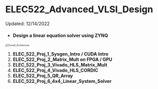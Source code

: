# ELEC522_Advanced_VLSI_Design

Updated: 12/14/2022

- #### Design a linear equation solver using ZYNQ

<img src="C:\onWorking\ELEC522_Advanced_VLSI_Design\Overall_Architecture.png" alt="Overall_Architecture" style="zoom:50%;" />

1. **ELEC_522_Proj_1_Sysgen_Intro / CUDA Intro** 
2. **ELEC_522_Proj_2_Matrix_Mult on FPGA / GPU**
3. **ELEC_522_Proj_3_Vivado_HLS_Matrix_Mult** 
4. **ELEC_522_Proj_4_Vivado_HLS_CORDIC** 
5. **ELEC_522_Proj_5_QR_Array** 
6. **ELEC_522_Proj_6_4x4_Linear_System_Solver** 

